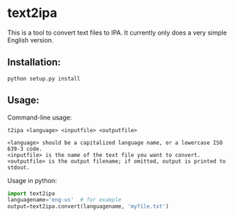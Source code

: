 # text2ipa

This is a tool to convert text files to IPA.  It currently only does a very simple English version.

## Installation:

```
python setup.py install
```

## Usage:

Command-line usage:

```
t2ipa <language> <inputfile> <outputfile>

<language> should be a capitalized language name, or a lowercase ISO 639-3 code.
<inputfile> is the name of the text file you want to convert.
<outputfile> is the output filename; if omitted, output is printed to stdout.
```

Usage in python:

```python
import text2ipa
languagename='eng-us'  # for example
output=text2ipa.convert(languagename, 'myfile.txt')
```

